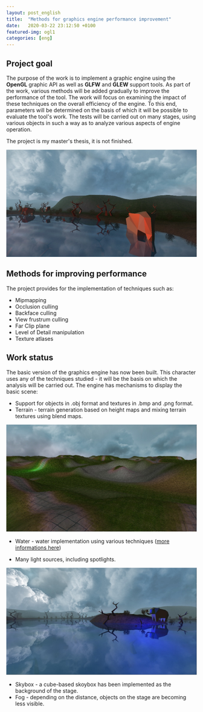 ```yaml
---
layout: post_english
title:  "Methods for graphics engine performance improvement"
date:   2020-03-22 23:12:50 +0100
featured-img: ogl1
categories: [eng]
---
```

## Project goal
The purpose of the work is to implement a graphic engine using the **OpenGL** graphic API as well as **GLFW** and **GLEW** support tools. As part of the work, various methods will be added gradually to improve the performance of the tool. The work will focus on examining the impact of these techniques on the overall efficiency of the engine. To this end, parameters will be determined on the basis of which it will be possible to evaluate the tool's work. The tests will be carried out on many stages, using various objects in such a way as to analyze various aspects of engine operation.

The project is my master's thesis, it is not finished.

![](https://raw.githubusercontent.com/jacekbla/jacekbla.github.io/master/assets/img/posts/content/ogl/ogl.jpg)

## Methods for improving performance
The project provides for the implementation of techniques such as:
- Mipmapping
- Occlusion culling
- Backface culling
- View frustrum culling
- Far Clip plane
- Level of Detail manipulation
- Texture atlases

## Work status
The basic version of the graphics engine has now been built. This character uses any of the techniques studied - it will be the basis on which the analysis will be carried out.
The engine has mechanisms to display the basic scene:
- Support for objects in .obj format and textures in .bmp and .png format.
- Terrain - terrain generation based on height maps and mixing terrain textures using blend maps.

![](https://raw.githubusercontent.com/jacekbla/jacekbla.github.io/master/assets/img/posts/content/ogl/multitextures.jpg)

- Water - water implementation using various techniques ([more informations here](https://jacekbla.github.io/2020/01/29/opengl_water.html))

- Many light sources, including spotlights.

![](https://raw.githubusercontent.com/jacekbla/jacekbla.github.io/master/assets/img/posts/content/ogl/point_light.jpg)

- Skybox - a cube-based skoybox has been implemented as the background of the stage.
- Fog - depending on the distance, objects on the stage are becoming less visible.
